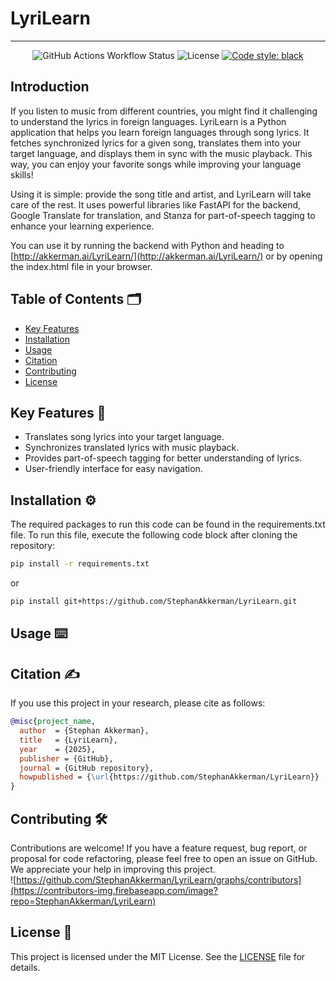 # LyriLearn

<!-- Add a banner here like: https://github.com/StephanAkkerman/fintwit-bot/blob/main/img/logo/fintwit-banner.png -->

---
<!-- Adjust the link of the first and second badges to your own repo -->
<p align="center">
  <img alt="GitHub Actions Workflow Status" src="https://img.shields.io/github/actions/workflow/status/StephanAkkerman/LyriLearn/pyversions.yml?label=python%203.10%20%7C%203.11%20%7C%203.12%20%7C%203.13&logo=python&style=flat-square">
  <img src="https://img.shields.io/github/license/StephanAkkerman/LyriLearn.svg?color=brightgreen" alt="License">
  <a href="https://github.com/psf/black"><img src="https://img.shields.io/badge/code%20style-black-000000.svg" alt="Code style: black"></a>
</p>

## Introduction

If you listen to music from different countries, you might find it challenging to understand the lyrics in foreign languages. LyriLearn is a Python application that helps you learn foreign languages through song lyrics. It fetches synchronized lyrics for a given song, translates them into your target language, and displays them in sync with the music playback. This way, you can enjoy your favorite songs while improving your language skills!

Using it is simple: provide the song title and artist, and LyriLearn will take care of the rest. It uses powerful libraries like FastAPI for the backend, Google Translate for translation, and Stanza for part-of-speech tagging to enhance your learning experience.

You can use it by running the backend with Python and heading to [http://akkerman.ai/LyriLearn/](http://akkerman.ai/LyriLearn/) or by opening the index.html file in your browser.

## Table of Contents 🗂

- [Key Features](#key-features)
- [Installation](#installation)
- [Usage](#usage)
- [Citation](#citation)
- [Contributing](#contributing)
- [License](#license)

## Key Features 🔑

- Translates song lyrics into your target language.
- Synchronizes translated lyrics with music playback.
- Provides part-of-speech tagging for better understanding of lyrics.
- User-friendly interface for easy navigation.

## Installation ⚙️
<!-- Adjust the link of the second command to your own repo -->

The required packages to run this code can be found in the requirements.txt file. To run this file, execute the following code block after cloning the repository:

```bash
pip install -r requirements.txt
```

or

```bash
pip install git+https://github.com/StephanAkkerman/LyriLearn.git
```

## Usage ⌨️

## Citation ✍️
<!-- Be sure to adjust everything here so it matches your name and repo -->
If you use this project in your research, please cite as follows:

```bibtex
@misc{project_name,
  author  = {Stephan Akkerman},
  title   = {LyriLearn},
  year    = {2025},
  publisher = {GitHub},
  journal = {GitHub repository},
  howpublished = {\url{https://github.com/StephanAkkerman/LyriLearn}}
}
```

## Contributing 🛠
<!-- Be sure to adjust the repo name here for both the URL and GitHub link -->
Contributions are welcome! If you have a feature request, bug report, or proposal for code refactoring, please feel free to open an issue on GitHub. We appreciate your help in improving this project.\
![https://github.com/StephanAkkerman/LyriLearn/graphs/contributors](https://contributors-img.firebaseapp.com/image?repo=StephanAkkerman/LyriLearn)

## License 📜

This project is licensed under the MIT License. See the [LICENSE](LICENSE) file for details.
